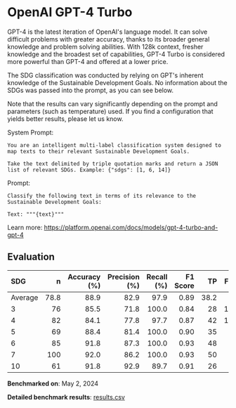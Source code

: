 # OpenAI GPT-4 Turbo

GPT-4 is the latest iteration of OpenAI's language model. It can solve
difficult problems with greater accuracy, thanks to its broader general
knowledge and problem solving abilities. With 128k context, fresher knowledge
and the broadest set of capabilities, GPT-4 Turbo is considered more powerful
than GPT-4 and offered at a lower price.

The SDG classification was conducted by relying on GPT's inherent knowledge of
the Sustainable Development Goals. No information about the SDGs was passed
into the prompt, as you can see below.

Note that the results can vary significantly depending on the prompt and
parameters (such as temperature) used. If you find a configuration that yields
better results, please let us know.

System Prompt:

```
You are an intelligent multi-label classification system designed to map texts to their relevant Sustainable Development Goals.

Take the text delimited by triple quotation marks and return a JSON list of relevant SDGs. Example: {"sdgs": [1, 6, 14]}
```

Prompt:

```
Classify the following text in terms of its relevance to the Sustainable Development Goals:

Text: """{text}"""
```


Learn more: https://platform.openai.com/docs/models/gpt-4-turbo-and-gpt-4

## Evaluation

| SDG     |    n |   Accuracy (%) |   Precision (%) |   Recall (%) |   F1 Score |   TP |   FP |   TN |   FN |
|:--------|-----:|---------------:|----------------:|-------------:|-----------:|-----:|-----:|-----:|-----:|
| Average | 78.8 |           88.9 |            82.9 |         97.9 |       0.89 | 38.2 |    8 |   32 |  0.7 |
| 3       |   76 |           85.5 |            71.8 |        100.0 |       0.84 |   28 |   11 |   37 |    0 |
| 4       |   82 |           84.1 |            77.8 |         97.7 |       0.87 |   42 |   12 |   27 |    1 |
| 5       |   69 |           88.4 |            81.4 |        100.0 |       0.90 |   35 |    8 |   26 |    0 |
| 6       |   85 |           91.8 |            87.3 |        100.0 |       0.93 |   48 |    7 |   30 |    0 |
| 7       |  100 |           92.0 |            86.2 |        100.0 |       0.93 |   50 |    8 |   42 |    0 |
| 10      |   61 |           91.8 |            92.9 |         89.7 |       0.91 |   26 |    2 |   30 |    3 |

**Benchmarked on**: May 2, 2024

**Detailed benchmark results**: [results.csv](results.csv)